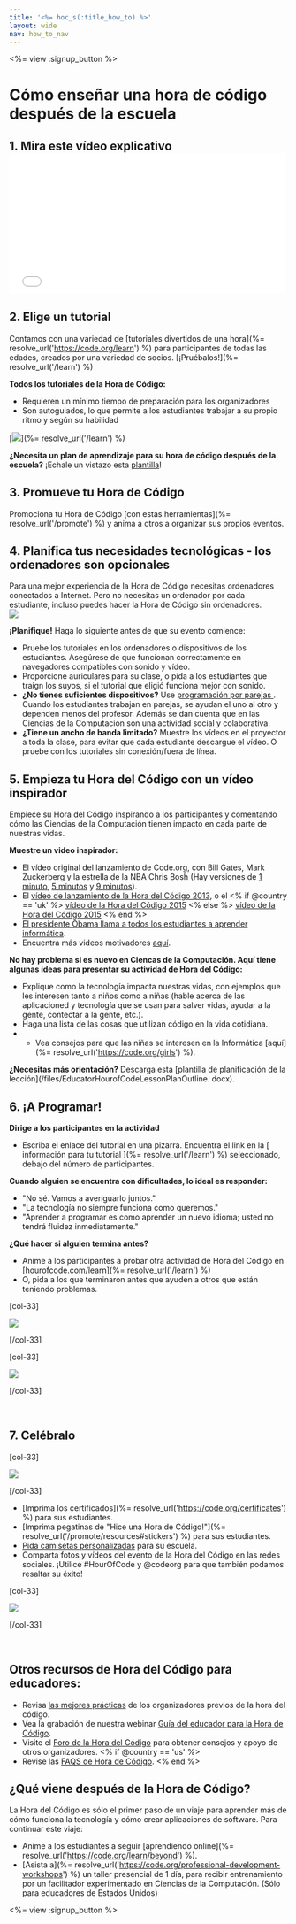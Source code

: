 ```yaml
---
title: '<%= hoc_s(:title_how_to) %>'
layout: wide
nav: how_to_nav
---
```

<%= view :signup_button %>

# Cómo enseñar una hora de código después de la escuela

## 1. Mira este vídeo explicativo <iframe width="500" height="255" src="//www.youtube.com/embed/SrnvvWDm73k" frameborder="0" allowfullscreen mark="crwd-mark"></iframe> 

## 2. Elige un tutorial

Contamos con una variedad de [tutoriales divertidos de una hora](%= resolve_url('https://code.org/learn') %) para participantes de todas las edades, creados por una variedad de socios. [¡Pruébalos!](%= resolve_url('/learn') %)

**Todos los tutoriales de la Hora de Código:**

- Requieren un mínimo tiempo de preparación para los organizadores
- Son autoguiados, lo que permite a los estudiantes trabajar a su propio ritmo y según su habilidad

[![](/images/fit-700/tutorials.png)](%= resolve_url('/learn') %)

**¿Necesita un plan de aprendizaje para su hora de código después de la escuela?** ¡Echale un vistazo esta [plantilla](/files/AfterschoolEducatorLessonPlanOutline.docx)!

## 3. Promueve tu Hora de Código

Promociona tu Hora de Código [con estas herramientas](%= resolve_url('/promote') %) y anima a otros a organizar sus propios eventos.

## 4. Planifica tus necesidades tecnológicas - los ordenadores son opcionales

<div class="col-66" style="padding-right: 20px;">
  Para una mejor experiencia de la Hora de Código necesitas ordenadores conectados a Internet. Pero no necesitas un ordenador por cada estudiante, incluso puedes hacer la Hora de Código sin ordenadores.
</div>

<div class="col-33">
  <img src="/images/fit-400/group_ipad.jpg" />
</div>

<div style="clear: both;"></div>

**¡Planifique!** Haga lo siguiente antes de que su evento comience:

- Pruebe los tutoriales en los ordenadores o dispositivos de los estudiantes. Asegúrese de que funcionan correctamente en navegadores compatibles con sonido y vídeo.
- Proporcione auriculares para su clase, o pida a los estudiantes que traign los suyos, si el tutorial que eligió funciona mejor con sonido.
- **¿No tienes suficientes dispositivos?** Use [programación por parejas ](https://www.youtube.com/watch?v=vgkahOzFH2Q). Cuando los estudiantes trabajan en parejas, se ayudan el uno al otro y dependen menos del profesor. Además se dan cuenta que en las Ciencias de la Computación son una actividad social y colaborativa.
- **¿Tiene un ancho de banda limitado?** Muestre los vídeos en el proyector a toda la clase, para evitar que cada estudiante descargue el vídeo. O pruebe con los tutoriales sin conexión/fuera de línea.

## 5. Empieza tu Hora del Código con un vídeo inspirador

Empiece su Hora del Código inspirando a los participantes y comentando cómo las Ciencias de la Computación tienen impacto en cada parte de nuestras vidas.

**Muestre un video inspirador:**

- El vídeo original del lanzamiento de Code.org, con Bill Gates, Mark Zuckerberg y la estrella de la NBA Chris Bosh (Hay versiones de [1 minuto](https://www.youtube.com/watch?v=qYZF6oIZtfc), [5 minutos](https://www.youtube.com/watch?v=nKIu9yen5nc) y [9 minutos](https://www.youtube.com/watch?v=dU1xS07N-FA)).
- El [vídeo de lanzamiento de la Hora del Código 2013](https://www.youtube.com/watch?v=FC5FbmsH4fw), o el <% if @country == 'uk' %> [vídeo de la Hora del Código 2015](https://www.youtube.com/watch?v=7L97YMYqLHc) <% else %> [vídeo de la Hora del Código 2015](https://www.youtube.com/watch?v=7L97YMYqLHc) <% end %>
- [El presidente Obama llama a todos los estudiantes a aprender informática](https://www.youtube.com/watch?v=6XvmhE1J9PY).
- Encuentra más videos motivadores [aquí](https://www.youtube.com/playlist?list=PLzdnOPI1iJNfpD8i4Sx7U0y2MccnrNZuP).

**No hay problema si es nuevo en Ciencas de la Computación. Aquí tiene algunas ideas para presentar su actividad de Hora del Código:**

- Explique como la tecnología impacta nuestras vidas, con ejemplos que les interesen tanto a niños como a niñas (hable acerca de las aplicacioned y tecnología que se usan para salver vidas, ayudar a la gente, contectar a la gente, etc.).
- Haga una lista de las cosas que utilizan código en la vida cotidiana.
- - Vea consejos para que las niñas se interesen en la Informática [aquí](%= resolve_url('https://code.org/girls') %).

**¿Necesitas más orientación?** Descarga esta [plantilla de planificación de la lección](/files/EducatorHourofCodeLessonPlanOutline. docx).

## 6. ¡A Programar!

**Dirige a los participantes en la actividad**

- Escriba el enlace del tutorial en una pizarra. Encuentra el link en la [ información para tu tutorial ](%= resolve_url('/learn') %) seleccionado, debajo del número de participantes.

**Cuando alguien se encuentra con dificultades, lo ideal es responder:**

- "No sé. Vamos a averiguarlo juntos."
- "La tecnología no siempre funciona como queremos."
- "Aprender a programar es como aprender un nuevo idioma; usted no tendrá fluidez inmediatamente."

**¿Qué hacer si alguien termina antes?**

- Anime a los participantes a probar otra actividad de Hora del Código en [hourofcode.com/learn](%= resolve_url('/learn') %)
- O, pida a los que terminaron antes que ayuden a otros que están teniendo problemas.

[col-33]

![](/images/fit-250/highschoolgirls.jpeg)

[/col-33]

[col-33]

![](/images/fit-300/group_ar.jpg)

[/col-33]

<p style="clear:both">&nbsp;</p>

## 7. Celébralo

[col-33]

![](/images/fit-300/boy-certificate.jpg)

[/col-33]

- [Imprima los certificados](%= resolve_url('https://code.org/certificates') %) para sus estudiantes.
- [Imprima pegatinas de "Hice una Hora de Código!"](%= resolve_url('/promote/resources#stickers') %) para sus estudiantes.
- [Pida camisetas personalizadas](http://blog.code.org/post/132608499493/hour-of-code-shirts-and-more) para su escuela.
- Comparta fotos y vídeos del evento de la Hora del Código en las redes sociales. ¡Utilice #HourOfCode y @codeorg para que también podamos resaltar su éxito!

[col-33]

![](/images/fit-260/highlight-certificates.jpg)

[/col-33]

<p style="clear:both">&nbsp;</p>

## Otros recursos de Hora del Código para educadores:

- Revisa [las mejores prácticas](http://www.slideshare.net/TeachCode/hour-of-code-best-practices-for-successful-educators-51273466) de los organizadores previos de la hora del código. 
- Vea la grabación de nuestra webinar [Guía del educador para la Hora de Código](https://youtu.be/EJeMeSW2-Mw).
- Visite el [Foro de la Hora del Código](http://forum.code.org/c/plc/hour-of-code) para obtener consejos y apoyo de otros organizadores. <% if @country == 'us' %>
- Revise las [ FAQS de Hora de Código](https://support.code.org/hc/en-us/categories/200147083-Hour-of-Code). <% end %>

## ¿Qué viene después de la Hora de Código?

La Hora del Código es sólo el primer paso de un viaje para aprender más de cómo funciona la tecnología y cómo crear aplicaciones de software. Para continuar este viaje:

- Anime a los estudiantes a seguir [aprendiendo online](%= resolve_url('https://code.org/learn/beyond') %).
- [Asista a](%= resolve_url('https://code.org/professional-development-workshops') %) un taller presencial de 1 día, para recibir entrenamiento por un facilitador experimentado en Ciencias de la Computación. (Sólo para educadores de Estados Unidos)

<%= view :signup_button %>